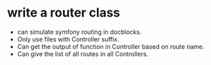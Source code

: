 # write a router class
- can simulate symfony routing in docblocks.
- Only use files with Controller suffix.
- Can get the output of function in Controller based on route name.
- Can give the list of all routes in all Controllers.
